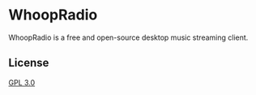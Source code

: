 # WhoopRadio

WhoopRadio is a free and open-source desktop music streaming client.

## License
[GPL 3.0](/LICENSE.txt)
